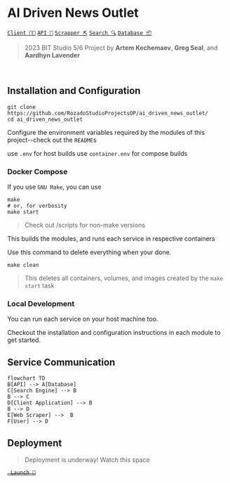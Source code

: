 # AI Driven News Outlet

[`Client 🧑‍💻`](/client/README.md)
[`API 📨`](/server/README.md)
[`Scrapper ⛏️`](/scraper/README.md)
[`Search 🔍`](/search/README.md)
[`Database 📦`](/database/README.md)

> 2023 BIT Studio 5/6 Project by **Artem Kechemaev**, **Greg Seal**, and **Aardhyn Lavender**

<br/>

## Installation and Configuration

```shell
git clone https://github.com/RozadoStudioProjectsOP/ai_driven_news_outlet/
cd ai_driven_news_outlet
```

Configure the environment variables required by the modules of this project--check out the `README`s

use `.env` for host builds
use `container.env` for compose builds

### Docker Compose

If you use `GNU Make`, you can use

```shell
make
# or, for verbosity
make start
```

> Check out /scripts for non-make versions

This builds the modules, and runs each service in respective containers

Use this command to delete everything when your done.

```
make clean
```

> This deletes all containers, volumes, and images created by the `make start` task

### Local Development

You can run each service on your host machine too.

Checkout the installation and configuration instructions in each module to get started.

## Service Communication

```mermaid
flowchart TD
B[API] --> A[Database]
C[Search Engine] --> B
B --> C
D[Client Application] --> B
B --> D
E[Web Scraper] -->  B
F[User] --> D
```

## Deployment

> Deployment is underway!
> Watch this space

[~~` Launch 🚀`~~]()
